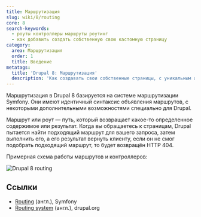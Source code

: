 ```yaml
---
title: Маршрутизация
slug: wiki/8/routing
core: 8
search-keywords:
  - роуты контроллеры маршруты роутинг
  - как добавить создать собственную свою кастомную страницу
category:
  area: Маршрутизация
  order: 1
  title: Введение
metatags:
  title: 'Drupal 8: Маршрутизация'
  description: 'Как создавать свои собственные страницы, с уникальным адресом, требованиями и поведением.'
---
```


Маршрутизация в Drupal 8 базируется на системе маршрутизации Symfony. Они имеют идентичный синтаксис объявления маршрутов, с некоторыми дополнительными возможностями специально для Drupal.

Маршрут или роут — путь, который возвращает какое-то определенное содержимое или результат. Когда вы обращаетесь к страницам, Drupal пытается найти подходящий маршрут для вашего запроса, затем выполнить его, а его результат вернуть клиенту, если он не смог подобрать подходящий маршрут, то будет возвращён HTTP 404.

Примерная схема работы маршрутов и контроллеров:

![Drupal 8 routing](https://www.drupal.org/files/Drupal8Routing.png)

## Ссылки

- [Routing](https://symfony.com/doc/current/routing.html) (англ.), Symfony
- [Routing system](https://www.drupal.org/docs/8/api/routing-system) (англ.), drupal.org

